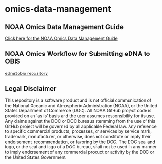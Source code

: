 # omics-data-management

## NOAA Omics Data Management Guide

[Click here for the NOAA Omics Data Management Guide](https://github.com/aomlomics/omics-data-management/wiki)

## NOAA Omics Workflow for Submitting eDNA to OBIS 
[edna2obis repository](https://github.com/aomlomics/edna2obis)

## Legal Disclaimer

This repository is a software product and is not official communication of the National Oceanic and Atmospheric Administration (NOAA), or the United States Department of Commerce (DOC). All NOAA GitHub project code is provided on an 'as is' basis and the user assumes responsibility for its use. Any claims against the DOC or DOC bureaus stemming from the use of this GitHub project will be governed by all applicable Federal law. Any reference to specific commercial products, processes, or services by service mark, trademark, manufacturer, or otherwise, does not constitute or imply their endorsement, recommendation, or favoring by the DOC. The DOC seal and logo, or the seal and logo of a DOC bureau, shall not be used in any manner to imply endorsement of any commercial product or activity by the DOC or the United States Government.
